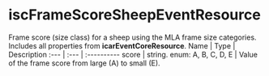 # iscFrameScoreSheepEventResource
Frame score (size class) for a sheep using the MLA frame size categories.  
Includes all properties from **icarEventCoreResource**.
Name | Type | Description
:--- | :--- | :----------
score | string. enum: A, B, C, D, E | Value of the frame score from large (A) to small (E).
